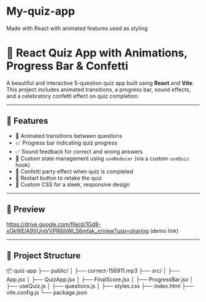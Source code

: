 # My-quiz-app
Made with React with animated features used as styling
# 🎯 React Quiz App with Animations, Progress Bar & Confetti

A beautiful and interactive 5-question quiz app built using **React** and **Vite**. This project includes animated transitions, a progress bar, sound effects, and a celebratory confetti effect on quiz completion.

---

## 🚀 Features

- 🎉 Animated transitions between questions
- 📈 Progress bar indicating quiz progress
- ✅ Sound feedback for correct and wrong answers
- 🧠 Custom state management using `useReducer` (via a custom `useQuiz` hook)
- 🌟 Confetti party effect when quiz is completed
- 🔁 Restart button to retake the quiz
- 🎨 Custom CSS for a sleek, responsive design

---

## 📸 Preview

https://drive.google.com/file/d/1Gd8-xGkWElA9VUmVVPR8ihWLS6mfak_n/view?usp=sharing (demo link)

---

## 📁 Project Structure
📦 quiz-app
├── public/
│ ├── correct-156911.mp3
├── src/
│ ├── App.jsx
│ ├── QuizApp.jsx
│ ├── FinalScore.jsx
│ ├── ProgressBar.jsx
│ ├── useQuiz.js
│ ├── questions.js
│ ├── styles.css
├── index.html
├── vite.config.js
└── package.json

